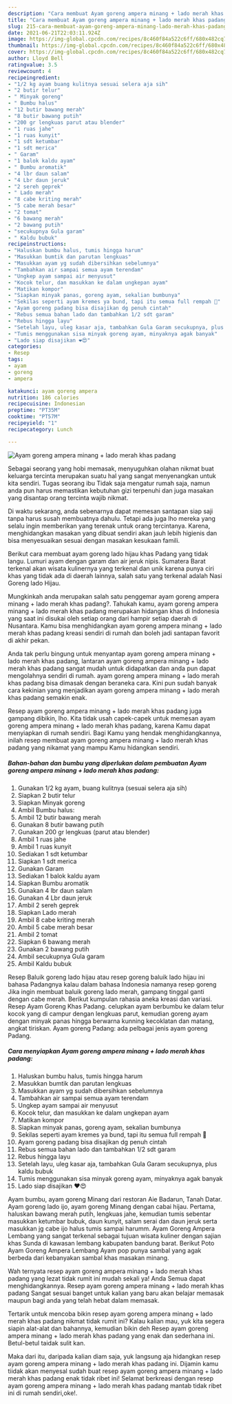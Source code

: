 ```yaml
---
description: "Cara membuat Ayam goreng ampera minang + lado merah khas padang yang nikmat dan Mudah Dibuat"
title: "Cara membuat Ayam goreng ampera minang + lado merah khas padang yang nikmat dan Mudah Dibuat"
slug: 215-cara-membuat-ayam-goreng-ampera-minang-lado-merah-khas-padang-yang-nikmat-dan-mudah-dibuat
date: 2021-06-21T22:03:11.924Z
image: https://img-global.cpcdn.com/recipes/8c460f84a522c6ff/680x482cq70/ayam-goreng-ampera-minang-lado-merah-khas-padang-foto-resep-utama.jpg
thumbnail: https://img-global.cpcdn.com/recipes/8c460f84a522c6ff/680x482cq70/ayam-goreng-ampera-minang-lado-merah-khas-padang-foto-resep-utama.jpg
cover: https://img-global.cpcdn.com/recipes/8c460f84a522c6ff/680x482cq70/ayam-goreng-ampera-minang-lado-merah-khas-padang-foto-resep-utama.jpg
author: Lloyd Bell
ratingvalue: 3.5
reviewcount: 4
recipeingredient:
- "1/2 kg ayam buang kulitnya sesuai selera aja sih"
- "2 butir telur"
- " Minyak goreng"
- " Bumbu halus"
- "12 butir bawang merah"
- "8 butir bawang putih"
- "200 gr lengkuas parut atau blender"
- "1 ruas jahe"
- "1 ruas kunyit"
- "1 sdt ketumbar"
- "1 sdt merica"
- " Garam"
- "1 balok kaldu ayam"
- " Bumbu aromatik"
- "4 lbr daun salam"
- "4 Lbr daun jeruk"
- "2 sereh geprek"
- " Lado merah"
- "8 cabe kriting merah"
- "5 cabe merah besar"
- "2 tomat"
- "6 bawang merah"
- "2 bawang putih"
- "secukupnya Gula garam"
- " Kaldu bubuk"
recipeinstructions:
- "Haluskan bumbu halus, tumis hingga harum"
- "Masukkan bumtik dan parutan lengkuas"
- "Masukkan ayam yg sudah dibersihkan sebelumnya"
- "Tambahkan air sampai semua ayam terendam"
- "Ungkep ayam sampai air menyusut"
- "Kocok telur, dan masukkan ke dalam ungkepan ayam"
- "Matikan kompor"
- "Siapkan minyak panas, goreng ayam, sekalian bumbunya"
- "Sekilas seperti ayam kremes ya bund, tapi itu semua full rempah 🤭"
- "Ayam goreng padang bisa disajikan dg penuh cintah"
- "Rebus semua bahan lado dan tambahkan 1/2 sdt garam"
- "Rebus hingga layu"
- "Setelah layu, uleg kasar aja, tambahkan Gula Garam secukupnya, plus kaldu bubuk"
- "Tumis menggunakan sisa minyak goreng ayam, minyaknya agak banyak"
- "Lado siap disajikan ❤😍"
categories:
- Resep
tags:
- ayam
- goreng
- ampera

katakunci: ayam goreng ampera 
nutrition: 186 calories
recipecuisine: Indonesian
preptime: "PT35M"
cooktime: "PT57M"
recipeyield: "1"
recipecategory: Lunch

---
```



![Ayam goreng ampera minang + lado merah khas padang](https://img-global.cpcdn.com/recipes/8c460f84a522c6ff/680x482cq70/ayam-goreng-ampera-minang-lado-merah-khas-padang-foto-resep-utama.jpg)

Sebagai seorang yang hobi memasak, menyuguhkan olahan nikmat buat keluarga tercinta merupakan suatu hal yang sangat menyenangkan untuk kita sendiri. Tugas seorang ibu Tidak saja mengatur rumah saja, namun anda pun harus memastikan kebutuhan gizi terpenuhi dan juga masakan yang disantap orang tercinta wajib nikmat.

Di waktu  sekarang, anda sebenarnya dapat memesan santapan siap saji tanpa harus susah membuatnya dahulu. Tetapi ada juga lho mereka yang selalu ingin memberikan yang terenak untuk orang tercintanya. Karena, menghidangkan masakan yang dibuat sendiri akan jauh lebih higienis dan bisa menyesuaikan sesuai dengan masakan kesukaan famili. 

Berikut cara membuat ayam goreng lado hijau khas Padang yang tidak langu. Lumuri ayam dengan garam dan air jeruk nipis. Sumatera Barat terkenal akan wisata kulinernya yang terkenal dan unik karena punya ciri khas yang tidak ada di daerah lainnya, salah satu yang terkenal adalah Nasi Goreng lado Hijau.

Mungkinkah anda merupakan salah satu penggemar ayam goreng ampera minang + lado merah khas padang?. Tahukah kamu, ayam goreng ampera minang + lado merah khas padang merupakan hidangan khas di Indonesia yang saat ini disukai oleh setiap orang dari hampir setiap daerah di Nusantara. Kamu bisa menghidangkan ayam goreng ampera minang + lado merah khas padang kreasi sendiri di rumah dan boleh jadi santapan favorit di akhir pekan.

Anda tak perlu bingung untuk menyantap ayam goreng ampera minang + lado merah khas padang, lantaran ayam goreng ampera minang + lado merah khas padang sangat mudah untuk didapatkan dan anda pun dapat mengolahnya sendiri di rumah. ayam goreng ampera minang + lado merah khas padang bisa dimasak dengan beraneka cara. Kini pun sudah banyak cara kekinian yang menjadikan ayam goreng ampera minang + lado merah khas padang semakin enak.

Resep ayam goreng ampera minang + lado merah khas padang juga gampang dibikin, lho. Kita tidak usah capek-capek untuk memesan ayam goreng ampera minang + lado merah khas padang, karena Kamu dapat menyiapkan di rumah sendiri. Bagi Kamu yang hendak menghidangkannya, inilah resep membuat ayam goreng ampera minang + lado merah khas padang yang nikamat yang mampu Kamu hidangkan sendiri.

<!--inarticleads1-->

##### Bahan-bahan dan bumbu yang diperlukan dalam pembuatan Ayam goreng ampera minang + lado merah khas padang:

1. Gunakan 1/2 kg ayam, buang kulitnya (sesuai selera aja sih)
1. Siapkan 2 butir telur
1. Siapkan  Minyak goreng
1. Ambil  Bumbu halus:
1. Ambil 12 butir bawang merah
1. Gunakan 8 butir bawang putih
1. Gunakan 200 gr lengkuas (parut atau blender)
1. Ambil 1 ruas jahe
1. Ambil 1 ruas kunyit
1. Sediakan 1 sdt ketumbar
1. Siapkan 1 sdt merica
1. Gunakan  Garam
1. Sediakan 1 balok kaldu ayam
1. Siapkan  Bumbu aromatik
1. Gunakan 4 lbr daun salam
1. Gunakan 4 Lbr daun jeruk
1. Ambil 2 sereh geprek
1. Siapkan  Lado merah
1. Ambil 8 cabe kriting merah
1. Ambil 5 cabe merah besar
1. Ambil 2 tomat
1. Siapkan 6 bawang merah
1. Gunakan 2 bawang putih
1. Ambil secukupnya Gula garam
1. Ambil  Kaldu bubuk


Resep Baluik goreng lado hijau atau resep goreng baluik lado hijau ini bahasa Padangnya kalau dalam bahasa Indonesia namanya resep goreng Jika ingin membuat baluik goreng lado merah, gampang tinggal ganti dengan cabe merah. Berikut kumpulan rahasia aneka kreasi dan variasi. Resep Ayam Goreng Khas Padang. celupkan ayam berbumbu ke dalam telur kocok yang di campur dengan lengkuas parut, kemudian goreng ayam dengan minyak panas hingga berwarna kunning kecoklatan dan matang, angkat tiriskan. Ayam goreng Padang: ada pelbagai jenis ayam goreng Padang. 

<!--inarticleads2-->

##### Cara menyiapkan Ayam goreng ampera minang + lado merah khas padang:

1. Haluskan bumbu halus, tumis hingga harum
1. Masukkan bumtik dan parutan lengkuas
1. Masukkan ayam yg sudah dibersihkan sebelumnya
1. Tambahkan air sampai semua ayam terendam
1. Ungkep ayam sampai air menyusut
1. Kocok telur, dan masukkan ke dalam ungkepan ayam
1. Matikan kompor
1. Siapkan minyak panas, goreng ayam, sekalian bumbunya
1. Sekilas seperti ayam kremes ya bund, tapi itu semua full rempah 🤭
1. Ayam goreng padang bisa disajikan dg penuh cintah
1. Rebus semua bahan lado dan tambahkan 1/2 sdt garam
1. Rebus hingga layu
1. Setelah layu, uleg kasar aja, tambahkan Gula Garam secukupnya, plus kaldu bubuk
1. Tumis menggunakan sisa minyak goreng ayam, minyaknya agak banyak
1. Lado siap disajikan ❤😍


Ayam bumbu, ayam goreng Minang dari restoran Aie Badarun, Tanah Datar. Ayam goreng lado ijo, ayam goreng Minang dengan cabai hijau. Pertama, haluskan bawang merah putih, lengkuas jahe, kemudian tumis sebentar masukkan ketumbar bubuk, daun kunyit, salam serai dan daun jeruk serta masukkan jg cabe ijo halus tumis sampai harumm. Ayam Goreng Ampera Lembang yang sangat terkenal sebagai tujuan wisata kuliner dengan sajian khas Sunda di kawasan lembang kabupaten bandung barat. Berikut Poto Ayam Goreng Ampera Lembang Ayam pop punya sambal yang agak berbeda dari kebanyakan sambal khas masakan minang. 

Wah ternyata resep ayam goreng ampera minang + lado merah khas padang yang lezat tidak rumit ini mudah sekali ya! Anda Semua dapat menghidangkannya. Resep ayam goreng ampera minang + lado merah khas padang Sangat sesuai banget untuk kalian yang baru akan belajar memasak maupun bagi anda yang telah hebat dalam memasak.

Tertarik untuk mencoba bikin resep ayam goreng ampera minang + lado merah khas padang nikmat tidak rumit ini? Kalau kalian mau, yuk kita segera siapin alat-alat dan bahannya, kemudian bikin deh Resep ayam goreng ampera minang + lado merah khas padang yang enak dan sederhana ini. Betul-betul taidak sulit kan. 

Maka dari itu, daripada kalian diam saja, yuk langsung aja hidangkan resep ayam goreng ampera minang + lado merah khas padang ini. Dijamin kamu tiidak akan menyesal sudah buat resep ayam goreng ampera minang + lado merah khas padang enak tidak ribet ini! Selamat berkreasi dengan resep ayam goreng ampera minang + lado merah khas padang mantab tidak ribet ini di rumah sendiri,oke!.

